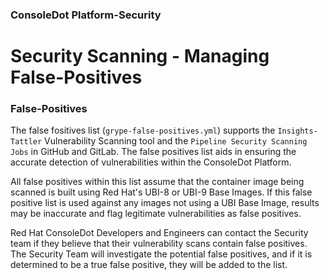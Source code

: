 ### ConsoleDot Platform-Security
# Security Scanning - Managing False-Positives

### False-Positives
The false fositives list (`grype-false-positives.yml`) supports the `Insights-Tattler` Vulnerability Scanning tool and the `Pipeline Security Scanning Jobs` in GitHub and GitLab. The 
false positives list aids in ensuring the accurate detection of vulnerabilities within the ConsoleDot Platform.

All false positives within this list assume that the container image being scanned is built using Red Hat's UBI-8 or UBI-9 Base Images. If this false positive list is used against any 
images not using a UBI Base Image, results may be inaccurate and flag legitimate vulnerabilities as false positives.

Red Hat ConsoleDot Developers and Engineers can contact the Security team if they believe that their vulnerability scans contain false positives. The Security Team will investigate the 
potential false positives, and if it is determined to be a true false positive, they will be added to the list.
